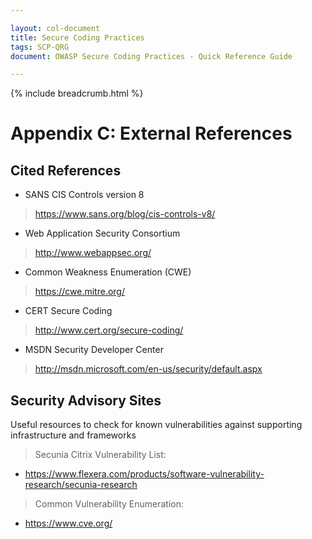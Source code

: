 ```yaml
---

layout: col-document
title: Secure Coding Practices
tags: SCP-QRG
document: OWASP Secure Coding Practices - Quick Reference Guide

---
```


{% include breadcrumb.html %}
# Appendix C: External References

## Cited References

- SANS CIS Controls version 8

> <https://www.sans.org/blog/cis-controls-v8/>

-   Web Application Security Consortium

> <http://www.webappsec.org/>

-   Common Weakness Enumeration (CWE)

> <https://cwe.mitre.org/>

-   CERT Secure Coding

> <http://www.cert.org/secure-coding/>

-   MSDN Security Developer Center

> <http://msdn.microsoft.com/en-us/security/default.aspx>


## Security Advisory Sites

Useful resources to check for known vulnerabilities against supporting
infrastructure and frameworks

> Secunia Citrix Vulnerability List:

-   <https://www.flexera.com/products/software-vulnerability-research/secunia-research>

> Common Vulnerability Enumeration:

-   <https://www.cve.org/>
